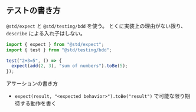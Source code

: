 ## テストの書き方

`@std/expect` と `@std/testing/bdd` を使う。
とくに実装上の理由がない限り、 `describe` による入れ子はしない。

```ts
import { expect } from "@std/expect";
import { test } from "@std/testing/bdd";

test("2+3=5", () => {
  expect(add(2, 3), "sum of numbers").toBe(5);
});
```

アサーションの書き方

- `expect(result, "<expected behavior>").toBe("result")` で可能な限り期待する動作を書く